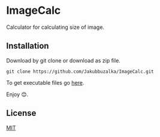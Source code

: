 # ImageCalc
Calculator for calculating size of image.

## Installation
Download by git clone or download as zip file. 

```
git clone https://github.com/Jakubbuzalka/ImageCalc.git
```

To get executable files go [here](https://mega.nz/folder/Yg4ChKzI#CFUt3e9DRKMt_iJtcFkkCg).

Enjoy 😊.

## License
[MIT](LICENSE)
